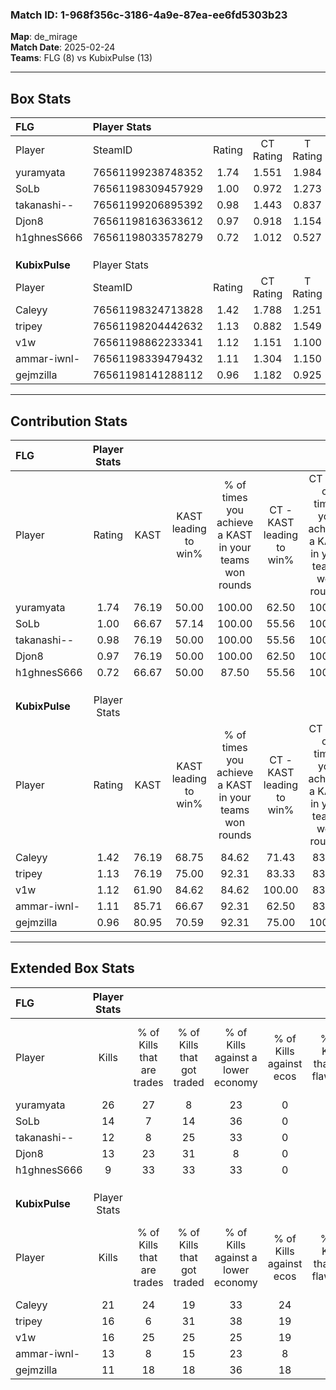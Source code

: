 ### Match ID: 1-968f356c-3186-4a9e-87ea-ee6fd5303b23  
**Map**: de_mirage  
**Match Date**: 2025-02-24  
**Teams**: FLG (8) vs KubixPulse (13)  

---  

## Box Stats  

| **FLG**        | Player Stats      |        |           |          |       |       |       |         |        |      |     |
| :- | :- | :-: | :-: | :-: | :-: | :-: | :-: | :-: | :-: | :-: | :-: |
| Player         | SteamID           | Rating | CT Rating | T Rating | KAST  |  ADR  | Kills | Assists | Deaths | K/D  | HS% |
| yuramyata      | 76561199238748352 |  1.74  |   1.551   |  1.984   | 76.19 | 115.3 |  26   |    2    |   13   | 2.00 | 23  |
| SoLb           | 76561198309457929 |  1.00  |   0.972   |  1.273   | 66.67 | 72.4  |  14   |    5    |   15   | 0.93 | 64  |
| takanashi--    | 76561199206895392 |  0.98  |   1.443   |  0.837   | 76.19 | 64.9  |  12   |    3    |   14   | 0.86 | 41  |
| Djon8          | 76561198163633612 |  0.97  |   0.918   |  1.154   | 76.19 | 69.7  |  13   |    5    |   17   | 0.76 | 84  |
| h1ghnesS666    | 76561198033578279 |  0.72  |   1.012   |  0.527   | 66.67 | 66.7  |   9   |   10    |   18   | 0.50 | 77  |
|                |                   |        |           |          |       |       |       |         |        |      |     |
|                |                   |        |           |          |       |       |       |         |        |      |     |
|                |                   |        |           |          |       |       |       |         |        |      |     |
| **KubixPulse** | Player Stats      |        |           |          |       |       |       |         |        |      |     |
| Player         | SteamID           | Rating | CT Rating | T Rating | KAST  |  ADR  | Kills | Assists | Deaths | K/D  | HS% |
| Caleyy         | 76561198324713828 |  1.42  |   1.788   |  1.251   | 76.19 | 96.4  |  21   |    2    |   15   | 1.40 | 71  |
| tripey         | 76561198204442632 |  1.13  |   0.882   |  1.549   | 76.19 | 90.9  |  16   |    5    |   18   | 0.89 | 81  |
| v1w            | 76561198862233341 |  1.12  |   1.151   |  1.100   | 61.90 | 86.7  |  16   |    5    |   14   | 1.14 | 25  |
| ammar-iwnl-    | 76561198339479432 |  1.11  |   1.304   |  1.150   | 85.71 | 63.6  |  13   |    4    |   13   | 1.00 | 53  |
| gejmzilla      | 76561198141288112 |  0.96  |   1.182   |  0.925   | 80.95 | 60.9  |  11   |    3    |   14   | 0.79 | 36  |
---  

## Contribution Stats  

| **FLG**        | Player Stats |       |                      |                                                        |                           |                                                             |                          |                                                            |
| :- | :-: | :-: | :-: | :-: | :-: | :-: | :-: | :-: |
| Player         |    Rating    | KAST  | KAST leading to win% | % of times you achieve a KAST in your teams won rounds | CT - KAST leading to win% | CT - % of times you achieve a KAST in your teams won rounds | T - KAST leading to win% | T - % of times you achieve a KAST in your teams won rounds |
| yuramyata      |     1.74     | 76.19 |        50.00         |                         100.00                         |           62.50           |                           100.00                            |          37.50           |                           100.00                           |
| SoLb           |     1.00     | 66.67 |        57.14         |                         100.00                         |           55.56           |                           100.00                            |          60.00           |                           100.00                           |
| takanashi--    |     0.98     | 76.19 |        50.00         |                         100.00                         |           55.56           |                           100.00                            |          42.86           |                           100.00                           |
| Djon8          |     0.97     | 76.19 |        50.00         |                         100.00                         |           62.50           |                           100.00                            |          37.50           |                           100.00                           |
| h1ghnesS666    |     0.72     | 66.67 |        50.00         |                         87.50                          |           55.56           |                           100.00                            |          40.00           |                           66.67                            |
|                |              |       |                      |                                                        |                           |                                                             |                          |                                                            |
|                |              |       |                      |                                                        |                           |                                                             |                          |                                                            |
|                |              |       |                      |                                                        |                           |                                                             |                          |                                                            |
| **KubixPulse** | Player Stats |       |                      |                                                        |                           |                                                             |                          |                                                            |
| Player         |    Rating    | KAST  | KAST leading to win% | % of times you achieve a KAST in your teams won rounds | CT - KAST leading to win% | CT - % of times you achieve a KAST in your teams won rounds | T - KAST leading to win% | T - % of times you achieve a KAST in your teams won rounds |
| Caleyy         |     1.42     | 76.19 |        68.75         |                         84.62                          |           71.43           |                            83.33                            |          66.67           |                           85.71                            |
| tripey         |     1.13     | 76.19 |        75.00         |                         92.31                          |           83.33           |                            83.33                            |          70.00           |                           100.00                           |
| v1w            |     1.12     | 61.90 |        84.62         |                         84.62                          |          100.00           |                            83.33                            |          75.00           |                           85.71                            |
| ammar-iwnl-    |     1.11     | 85.71 |        66.67         |                         92.31                          |           62.50           |                            83.33                            |          70.00           |                           100.00                           |
| gejmzilla      |     0.96     | 80.95 |        70.59         |                         92.31                          |           75.00           |                           100.00                            |          66.67           |                           85.71                            |
---  

## Extended Box Stats  

| **FLG**        | Player Stats |                            |                            |                                    |                         |                              |                                 |        |                             |                                     |                          |                               |                            |
| :- | :-: | :-: | :-: | :-: | :-: | :-: | :-: | :-: | :-: | :-: | :-: | :-: | :-: |
| Player         |    Kills     | % of Kills that are trades | % of Kills that got traded | % of Kills against a lower economy | % of Kills against ecos | % of Kills that are flawless | % of Kills that are close duels | Deaths | % of Deaths that get traded | % of Deaths against a lower economy | % of Deaths against ecos | % of Deaths that are flawless | % of Deaths that are close |
| yuramyata      |      26      |             27             |             8              |                 23                 |            0            |              65              |                4                |   13   |              0              |                  8                  |            0             |              69               |             8              |
| SoLb           |      14      |             7              |             14             |                 36                 |            0            |              71              |                0                |   15   |             27              |                 13                  |            0             |              67               |             13             |
| takanashi--    |      12      |             8              |             25             |                 33                 |            0            |              67              |                0                |   14   |             57              |                  0                  |            0             |              64               |             7              |
| Djon8          |      13      |             23             |             31             |                 8                  |            0            |              62              |                8                |   17   |             12              |                 12                  |            0             |              53               |             6              |
| h1ghnesS666    |      9       |             33             |             33             |                 33                 |            0            |              89              |                0                |   18   |             17              |                 17                  |            0             |              44               |             11             |
|                |              |                            |                            |                                    |                         |                              |                                 |        |                             |                                     |                          |                               |                            |
|                |              |                            |                            |                                    |                         |                              |                                 |        |                             |                                     |                          |                               |                            |
|                |              |                            |                            |                                    |                         |                              |                                 |        |                             |                                     |                          |                               |                            |
| **KubixPulse** | Player Stats |                            |                            |                                    |                         |                              |                                 |        |                             |                                     |                          |                               |                            |
| Player         |    Kills     | % of Kills that are trades | % of Kills that got traded | % of Kills against a lower economy | % of Kills against ecos | % of Kills that are flawless | % of Kills that are close duels | Deaths | % of Deaths that get traded | % of Deaths against a lower economy | % of Deaths against ecos | % of Deaths that are flawless | % of Deaths that are close |
| Caleyy         |      21      |             24             |             19             |                 33                 |           24            |              52              |               10                |   15   |             13              |                 13                  |            0             |              67               |             0              |
| tripey         |      16      |             6              |             31             |                 38                 |           19            |              81              |                0                |   18   |             28              |                 22                  |            17            |              56               |             6              |
| v1w            |      16      |             25             |             25             |                 25                 |           19            |              56              |                0                |   14   |              0              |                 21                  |            7             |              86               |             0              |
| ammar-iwnl-    |      13      |             8              |             15             |                 23                 |            8            |              54              |                8                |   13   |             31              |                  8                  |            8             |              69               |             0              |
| gejmzilla      |      11      |             18             |             18             |                 36                 |           18            |              45              |               36                |   14   |             21              |                 14                  |            7             |              71               |             7              |
